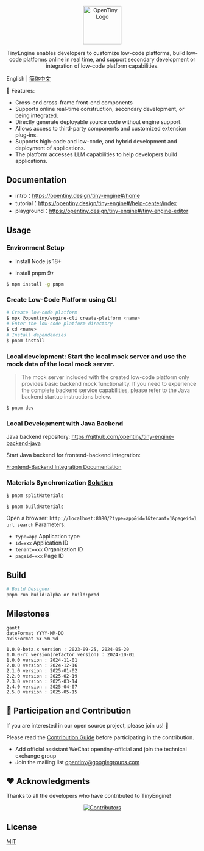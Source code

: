 <p align="center">
  <a href="https://opentiny.design/tiny-engine" target="_blank" rel="noopener noreferrer">
    <img alt="OpenTiny Logo" src="https://res.hc-cdn.com/lowcode-portal/1.1.80.20250515160330/assets/main-logo-2135292a.svg" height="100" style="max-width:100%;">
  </a>
</p>

<p align="center">TinyEngine enables developers to customize low-code platforms, build low-code platforms online in real time, and support secondary development or integration of low-code platform capabilities.</p>

English | [简体中文](https://github.com/opentiny/tiny-engine/blob/develop/README.zh-CN.md)

🌈 Features:

- Cross-end cross-frame front-end components
- Supports online real-time construction, secondary development, or being integrated.
- Directly generate deployable source code without engine support.
- Allows access to third-party components and customized extension plug-ins.
- Supports high-code and low-code, and hybrid development and deployment of applications.
- The platform accesses LLM capabilities to help developers build applications.

## Documentation

- intro：https://opentiny.design/tiny-engine#/home
- tutorial：https://opentiny.design/tiny-engine#/help-center/index
- playground：https://opentiny.design/tiny-engine#/tiny-engine-editor

## Usage

### Environment Setup

- Install Node.js 18+

- Install pnpm 9+

```sh
$ npm install -g pnpm
```

### Create Low-Code Platform using CLI

```sh
# Create low-code platform
$ npx @opentiny/engine-cli create-platform <name>
# Enter the low-code platform directory
$ cd <name>
# Install dependencies
$ pnpm install
```

### Local development: Start the local mock server and use the mock data of the local mock server.

> The mock server included with the created low-code platform only provides basic backend mock functionality. If you need to experience the complete backend service capabilities, please refer to the Java backend startup instructions below.

```sh
$ pnpm dev
```

### Local Development with Java Backend

Java backend repository: https://github.com/opentiny/tiny-engine-backend-java

Start Java backend for frontend-backend integration:

[Frontend-Backend Integration Documentation](https://opentiny.design/tiny-engine#/help-center/course/dev/debugging-of-java-backend)

### Materials Synchronization [Solution](https://opentiny.design/tiny-engine#/help-center/course/dev/material-sync-solution)

```sh
$ pnpm splitMaterials
```

```sh
$ pnpm buildMaterials
```

Open a browser: `http://localhost:8080/?type=app&id=1&tenant=1&pageid=1`
`url search` Parameters:

- `type=app` Application type
- `id=xxx` Application ID
- `tenant=xxx` Organization ID
- `pageid=xxx` Page ID

## Build

```sh
# Build Designer
pnpm run build:alpha or build:prod
```

## Milestones

```mermaid
gantt 
dateFormat YYYY-MM-DD
axisFormat %Y-%m-%d

1.0.0-beta.x version : 2023-09-25, 2024-05-20
1.0.0-rc version(refactor version) : 2024-10-01
1.0.0 version : 2024-11-01
2.0.0 version : 2024-12-16
2.1.0 version : 2025-01-02
2.2.0 version : 2025-02-19
2.3.0 version : 2025-03-14
2.4.0 version : 2025-04-07
2.5.0 version : 2025-05-15
```

## 🤝 Participation and Contribution

If you are interested in our open source project, please join us! 🎉

Please read the [Contribution Guide](https://github.com/opentiny/tiny-engine/blob/main/CONTRIBUTING.md) before participating in the contribution.

- Add official assistant WeChat opentiny-official and join the technical exchange group
- Join the mailing list opentiny@googlegroups.com

## ❤️ Acknowledgments

Thanks to all the developers who have contributed to TinyEngine!

<p align="center">
  <a href="https://github.com/opentiny/tiny-engine/graphs/contributors" target="_blank">
    <img alt="Contributors" src="https://contrib.rocks/image?repo=opentiny/tiny-engine">
  </a>
</p>

## License

[MIT](LICENSE)